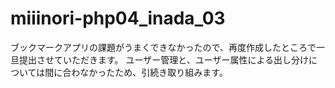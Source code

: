 # miiinori-php04_inada_03

ブックマークアプリの課題がうまくできなかったので、再度作成したところで一旦提出させていただきます。
ユーザー管理と、ユーザー属性による出し分けについては間に合わなかったため、引続き取り組みます。
